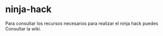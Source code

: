 # ninja-hack

Para consultar los recursos necesarios para realizar el ninja hack puedes Consultar la wiki.
